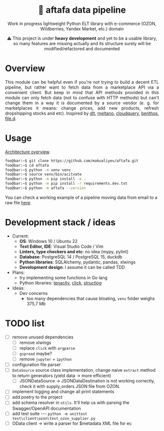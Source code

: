 <h1 align="center">
    <strong>🏺 aftafa</strong> data pipeline
</h1>
<p align="center">
Work in progress lightweight Python ELT library with e-commerce (OZON, Wildberries, Yandex Market, etc.) domain</p>

<p align="center">⚠️ This project is under <strong>heavy development</strong> and yet to be a usable library, so many features are missing actually and its structure surely will be modified/refactored and documented</p>

# Overview
<div style="text-align: justify">This module can be helpful even if you're not trying to build a decent ETL pipeline, but rather want to fetch data from a marketplace API via a convenient client. But keep in mind that API methods provided in this module can only fetch data (not to confuse with HTTP methods) but can't change them in a way it is documented by a source vendor (e. g. for marketplaces it means: change prices, add new products, refresh dropshipping stocks and etc). Inspired by <a href=https://github.com/dlt-hub/dlt>dlt</a>, <a href=https://github.com/meltano/meltano>meltano</a>, <a href=https://github.com/cloudquery/cloudquery>cloudquery</a>, <a href=https://github.com/redpanda-data/benthos>benthos</a>, <a href=https://github.com/ozontech/file.d>file.d</a>.</div>

# Usage

[Architecture overview](docs/overview.md).
```bash
foo@bar:~$ git clone https://github.com/makualiyev/aftafa.git
foo@bar:~$ cd aftafa
foo@bar:~$ python -m venv venv
foo@bar:~$ source venv/bin/acitvate
foo@bar:~$ python -m pip install -e .
foo@bar:~$ python -m pip install -r requirements.dev.txt
foo@bar:~$ python -m aftafa --version
```
You can check a working example of a pipeline moving data from email to a raw file [here](examples/email-to-rawfile/example.py).

# Development stack / ideas

* Current:
    * **OS**: Windows 10 / Ubuntu 22
    * **Text Editor, IDE**: Visual Studio Code / Vim
    * **Linters, type checkers and etc**: no idea (mypy, pylint)
    * **Database**: PostgreSQL 14 / PostgreSQL 15, duckdb
    * **Python libraries**: SQLAlchemy, pydantic, pandas, xlwings
    * **Development design**: I assume it can be called TDD
* Plans:
    * try implementing some functions in Go lang
    * Python libraries: [tenacity](https://github.com/jd/tenacity), [click](https://github.com/pallets/click), [structlog](https://github.com/hynek/structlog)
* Ideas:
    * Dev concerns
        * too many dependencies that cause bloating, `venv` folder weighs 375,7 Mb

# TODO list

- [ ] remove unused dependencies
  - [ ] remove xlwings
  - [ ] replace `click` with `argparse`
  - [ ] `gspread` maybe?
  - [ ] remove `jupyter` + `ipython`
- [ ] configuration file parser
- [ ] `DataSource` source class implementation, change naive `extract` method to return generators (yield data -> more efficient)
  - [ ] JSONDataSource -> JSONDataDestination is not working correctly, check it with supply_orders JSON file from OZON.
- [ ] implement logging and change all print statements
- [ ] add poetry to the project
- [ ] add schema resolver in `utils`. It'll help us with parsing the Swagger/OpenAPI documentation
- [ ] add test suite --- ```python -m unittest test\client\ozon\test_ozon_supplier.py```
- [ ] OData client -> write a parser for $metadata XML file for ec
